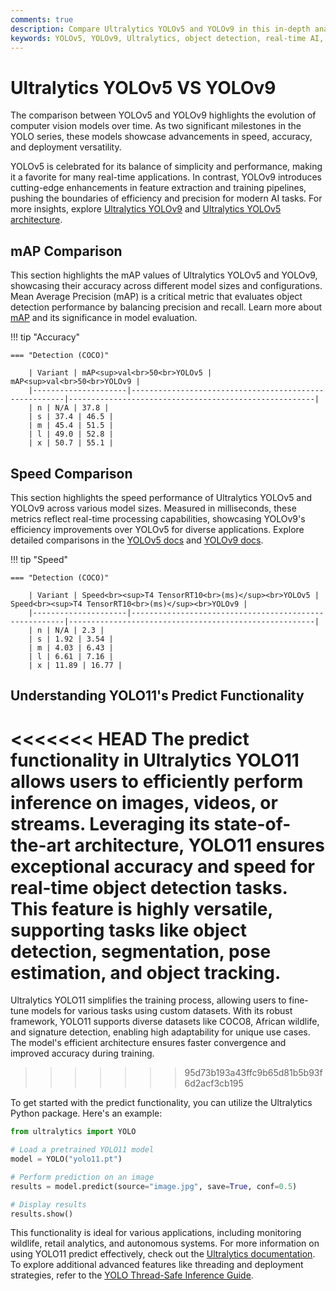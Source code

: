 ```yaml
---
comments: true
description: Compare Ultralytics YOLOv5 and YOLOv9 in this in-depth analysis of performance, accuracy, and efficiency. Discover how these state-of-the-art models excel in object detection, real-time AI applications, and edge AI deployments, driving advancements in computer vision technology.
keywords: YOLOv5, YOLOv9, Ultralytics, object detection, real-time AI, edge AI, computer vision, AI model comparison
---
```


# Ultralytics YOLOv5 VS YOLOv9

The comparison between YOLOv5 and YOLOv9 highlights the evolution of computer vision models over time. As two significant milestones in the YOLO series, these models showcase advancements in speed, accuracy, and deployment versatility.

YOLOv5 is celebrated for its balance of simplicity and performance, making it a favorite for many real-time applications. In contrast, YOLOv9 introduces cutting-edge enhancements in feature extraction and training pipelines, pushing the boundaries of efficiency and precision for modern AI tasks. For more insights, explore [Ultralytics YOLOv9](https://www.youtube.com/watch?v=ZF7EAodHn1U&t=1s) and [Ultralytics YOLOv5 architecture](https://docs.ultralytics.com/yolov5/tutorials/architecture_description/).

## mAP Comparison

This section highlights the mAP values of Ultralytics YOLOv5 and YOLOv9, showcasing their accuracy across different model sizes and configurations. Mean Average Precision (mAP) is a critical metric that evaluates object detection performance by balancing precision and recall. Learn more about [mAP](https://www.ultralytics.com/glossary/mean-average-precision-map) and its significance in model evaluation.

!!! tip "Accuracy"

    === "Detection (COCO)"

    	| Variant | mAP<sup>val<br>50<br>YOLOv5 | mAP<sup>val<br>50<br>YOLOv9 |
    	|---------------------|-------------------------------------------------------|-------------------------------------------------------|
    	| n | N/A | 37.8 |
    	| s | 37.4 | 46.5 |
    	| m | 45.4 | 51.5 |
    	| l | 49.0 | 52.8 |
    	| x | 50.7 | 55.1 |

## Speed Comparison

This section highlights the speed performance of Ultralytics YOLOv5 and YOLOv9 across various model sizes. Measured in milliseconds, these metrics reflect real-time processing capabilities, showcasing YOLOv9's efficiency improvements over YOLOv5 for diverse applications. Explore detailed comparisons in the [YOLOv5 docs](https://docs.ultralytics.com/models/yolov5/) and [YOLOv9 docs](https://docs.ultralytics.com/models/yolov9/).

!!! tip "Speed"

    === "Detection (COCO)"

    	| Variant | Speed<br><sup>T4 TensorRT10<br>(ms)</sup><br>YOLOv5 | Speed<br><sup>T4 TensorRT10<br>(ms)</sup><br>YOLOv9 |
    	|---------------------|-------------------------------------------------------|-------------------------------------------------------|
    	| n | N/A | 2.3 |
    	| s | 1.92 | 3.54 |
    	| m | 4.03 | 6.43 |
    	| l | 6.61 | 7.16 |
    	| x | 11.89 | 16.77 |

## Understanding YOLO11's Predict Functionality

<<<<<<< HEAD
The predict functionality in Ultralytics YOLO11 allows users to efficiently perform inference on images, videos, or streams. Leveraging its state-of-the-art architecture, YOLO11 ensures exceptional accuracy and speed for real-time object detection tasks. This feature is highly versatile, supporting tasks like object detection, segmentation, pose estimation, and object tracking.
=======
Ultralytics YOLO11 simplifies the training process, allowing users to fine-tune models for various tasks using custom datasets. With its robust framework, YOLO11 supports diverse datasets like COCO8, African wildlife, and signature detection, enabling high adaptability for unique use cases. The model's efficient architecture ensures faster convergence and improved accuracy during training.

> > > > > > > 95d73b193a43ffc9b65d81b5b93f6d2acf3cb195

To get started with the predict functionality, you can utilize the Ultralytics Python package. Here's an example:

```python
from ultralytics import YOLO

# Load a pretrained YOLO11 model
model = YOLO("yolo11.pt")

# Perform prediction on an image
results = model.predict(source="image.jpg", save=True, conf=0.5)

# Display results
results.show()
```

This functionality is ideal for various applications, including monitoring wildlife, retail analytics, and autonomous systems. For more information on using YOLO11 predict effectively, check out the [Ultralytics documentation](https://docs.ultralytics.com/modes/predict/). To explore additional advanced features like threading and deployment strategies, refer to the [YOLO Thread-Safe Inference Guide](https://docs.ultralytics.com/guides/yolo-thread-safe-inference/).
